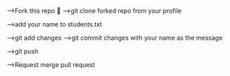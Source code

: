 -->Fork this repo 🍴
-->git clone forked repo from your profile

-->add your name to students.txt

-->git add changes
-->git commit changes with your name as the message

-->git push

-->Request merge pull request

